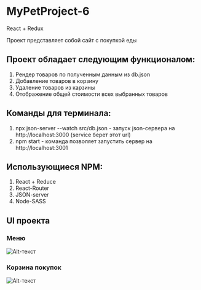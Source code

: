 # MyPetProject-6
React + Redux

Проект представляет собой сайт с покупкой еды

## Проект обладает следующим функционалом:
1) Рендер товаров по полученным данным из db.json 
2) Добавление товаров в корзину
3) Удаление товаров из карзины
4) Отображение общей стоимости всех выбранных товаров

## Команды для терминала:
1) npx json-server --watch src/db.json - запуск json-сервера на http://localhost:3000 (service берет этот url)
2) npm start - команда позволяет запустить сервер на http://localhost:3001

## Использующиеся NPM:
1) React + Reduce
2) React-Router
3) JSON-server
4) Node-SASS

## UI проекта
### Меню
![Alt-текст](https://sun9-42.userapi.com/impg/lPT0oc_tott08b0l5Ts83TFrzu0rSY8Dd9az1w/RwweEA3I53c.jpg?size=1837x538&quality=96&sign=10d4d1fdf8c67fa5cd5b5f6563668f2e&type=album "Меню")
### Корзина покупок
![Alt-текст](https://sun9-75.userapi.com/impg/G77Xk6FnScDUNNzxFeAenPGzppsZevNl4jJhVQ/ja3kf_GN7g0.jpg?size=1741x965&quality=96&sign=501672aa05773a04d46cd64dc9cc7236&type=album "Корзина покупок")

